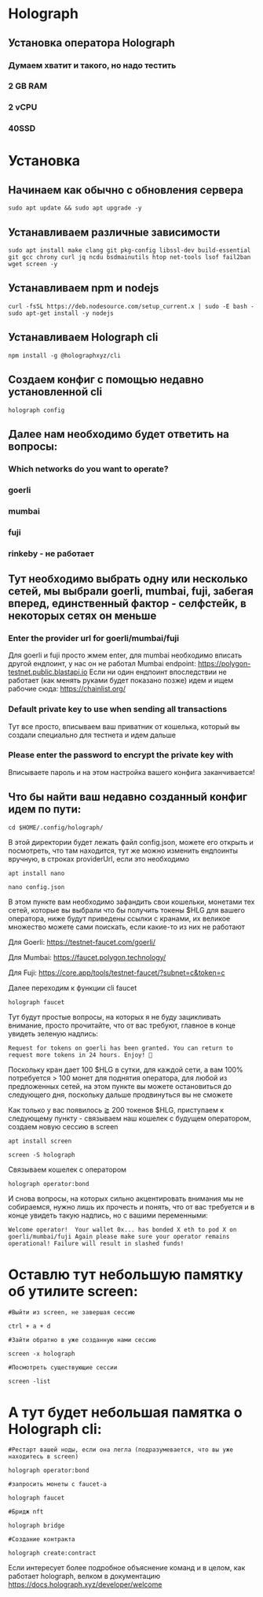 # Holograph

## Установка оператора Holograph

### Думаем хватит и такого, но надо тестить 
### 2 GB RAM
### 2 vCPU
### 40SSD

# Установка 
## Начинаем как обычно с обновления сервера
```
sudo apt update && sudo apt upgrade -y
```

## Устанавливаем различные зависимости
```
sudo apt install make clang git pkg-config libssl-dev build-essential git gcc chrony curl jq ncdu bsdmainutils htop net-tools lsof fail2ban wget screen -y
```

## Устанавливаем npm и nodejs
```
curl -fsSL https://deb.nodesource.com/setup_current.x | sudo -E bash - 
sudo apt-get install -y nodejs
```

## Устанавливаем Holograph cli

```
npm install -g @holographxyz/cli
```

## Создаем конфиг с помощью недавно установленной cli

```
holograph config
```

## Далее нам необходимо будет ответить на вопросы:

### Which networks do you want to operate?
###  goerli
 ### mumbai
  ### fuji
   ### rinkeby - не работает

## Тут необходимо выбрать одну или несколько сетей, мы выбрали goerli, mumbai, fuji, забегая вперед, единственный фактор - селфстейк, в некоторых сетях он меньше 

### Enter the provider url for  goerli/mumbai/fuji

Для goerli и fuji просто жмем enter, для mumbai необходимо вписать другой ендпоинт, у нас он не работал 
Mumbai endpoint:
https://polygon-testnet.public.blastapi.io
Если ни один ендпоинт впоследствии не работает (как менять руками будет показано позже) идем и ищем рабочие сюда:
https://chainlist.org/

### Default private key to use when sending all transactions

Тут все просто, вписываем ваш приватник от кошелька, который вы создали специально для тестнета и идем дальше

### Please enter the password to encrypt the private key with

Вписываете пароль и на этом настройка вашего конфига заканчивается! 

## Что бы найти ваш недавно созданный конфиг идем по пути:
```
cd $HOME/.config/holograph/
```

В этой директории будет лежать файл config.json, можете его открыть и посмотреть, что там находится, тут же можно изменить ендпоинты вручную, в строках providerUrl, если это необходимо 

```
apt install nano
```
```
nano config.json
```
В этом пункте вам необходимо зафандить свои кошельки, монетами тех сетей, которые вы выбрали что бы получить токены $HLG для вашего оператора, ниже будут приведены ссылки с кранами, их великое множество можете сами поискать, если какие-то из них не работают

Для Goerli:
https://testnet-faucet.com/goerli/

Для Mumbai:
https://faucet.polygon.technology/

Для Fuji:
https://core.app/tools/testnet-faucet/?subnet=c&token=c

Далее переходим к функции cli faucet

```
holograph faucet
```
Тут будут простые вопросы, на которых я не буду зацикливать внимание, просто прочитайте, что от вас требуют, главное в конце увидеть зеленую надпись:

``
Request for tokens on goerli has been granted. You can return to request more tokens in 24 hours. Enjoy! 🤑
``

Поскольку кран дает 100 $HLG в сутки, для каждой сети, а вам 100% потребуется > 100 монет для поднятия оператора, для любой из предложенных сетей, на этом пункте вы можете остановиться до следующего дня, поскольку дальше продвинуться вы не сможете 


Как только у вас появилось ≧ 200 токенов $HLG, приступаем к следующему пункту - связываем наш кошелек с будущем оператором, создаем новую сессию в screen 

```
apt install screen
```
```
screen -S holograph
```

Связываем кошелек с оператором

```
holograph operator:bond
```

И снова вопросы, на которых сильно акцентировать внимания мы не собираемся, нужно лишь их прочесть и понять, что от вас требуется и в конце увидеть такую надпись, но с вашими переменными:

``
Welcome operator! 
Your wallet 0x... has bonded X eth to pod X on goerli/mumbai/fuji
Again please make sure your operator remains operational! Failure will result in slashed funds!
``

# Оставлю тут небольшую памятку об утилите screen:

``
#Выйти из screen, не завершая сессию 
``

``
ctrl + a + d
``

``
#Зайти обратно в уже созданную нами сессию
``

``
screen -x holograph
``

``
#Посмотреть существующие сессии
``

``
screen -list
``

# А тут будет небольшая памятка о Holograph cli:

``
#Рестарт вашей ноды, если она легла (подразумевается, что вы уже находитесь в screen)
``

``
holograph operator:bond
``


``
#запросить монеты с faucet-а
``

``
holograph faucet
``

``
#Бридж nft
``

``
holograph bridge
``

``
#Создание контракта
``

``
holograph create:contract
``

Если интересует более подробное объяснение команд и в целом, как работает holograph, велком в документацию https://docs.holograph.xyz/developer/welcome
